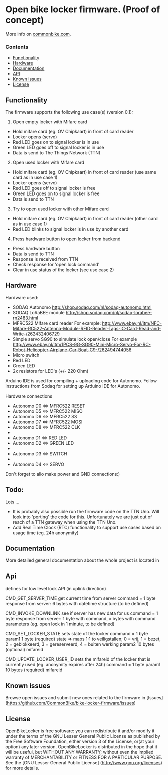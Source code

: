 # Open bike locker  firmware. (Proof of concept)
More info on [commonbike.com](http://commonbike.com).

### Contents
- [Functionality](#Functionality)
- [Hardware](#Hardware)
- [Documentation](#documentation)
- [API](#Api)
- [Known issues](#known-issues)
- [License](#License)

## Functionality

The firmware  supports the following use case(s) (version 0.1):

1) Open empty locker with Mifare card
- Hold mifare card (eg. OV Chipkaart) in front of card reader
- Locker opens (servo)
- Red LED goes on to signal locker is in use
- Green LED goes off to signal locker is in use
- Data is send to The Things Network (TTN)

2) Open used locker with Mifare card
- Hold mifare card (eg. OV Chipkaart) in front of card reader (use same card as in use case 1)
- Locker opens (servo)
- Red LED goes off to signal locker is free
- Green LED goes on to signal locker is free
- Data is send to TTN

3) Try to open used locker with other Mifare card
- Hold mifare card (eg. OV Chipkaart) in front of card reader (other card as in use case 1)
- Red LED blinks to signal locker is in use by another card

4) Press hardware button to open locker from backend 
- Press hardware button
- Data is send to TTN
- Response is received from TTN
- Check response for 'open lock command'
- Clear in use status of the locker (see use case 2)

## Hardware
Hardware used:
- SODAQ Autonomo 
  http://shop.sodaq.com/nl/sodaq-autonomo.html
- SODAQ LoRaBEE module
  http://shop.sodaq.com/nl/sodaq-lorabee-rn2483.html
- MFRC522 Mifare card reader 
  For example: http://www.ebay.nl/itm/NFC-Mifare-RC522-Antenna-Module-RFID-Reader-Tags-IC-Card-Read-and-Write-/262432406729
- Simple servo SG90 to simulate lock open/close
  For example http://www.ebay.nl/itm/1PCS-9G-SG90-Mini-Micro-Servo-For-RC-Robot-Helicopter-Airplane-Car-Boat-C9-/262494744056
- Micro switch 
- Red LED
- Green LED 
- 2x resistors for LED's (+/- 220 Ohm) 
	
Arduino IDE is used for compiling + uploading code for Autonomo. Follow instructions from Sodaq for setting up Arduino IDE for Autonomo.

Hardware connections
*  Autonomo D0 <=> MFRC522 RESET
*  Autonomo D5 <=> MFRC522 MISO
*  Autonomo D6 <=> MFRC522 SS
*  Autonomo D7 <=> MFRC522 MOSI
*  Autonomo D8 <=> MFRC522 CLK
*
*  Autonomo D1 <=> RED LED
*  Autonomo D2 <=> GREEN LED
*  
*  Autonomo D3 <=> SWITCH
*  
*  Autonomo D4 <=> SERVO

Don't forget to allo make power and GND connections:)



## Todo:
Lots ...

- It is probably also possible run the firmware code on the TTN Uno. Will look into 'porting' the code for this. Unfortunately we are just out of reach of a TTN gateway when using the TTN Uno. 
- Add Real Time Clock (RTC) functionality to support use cases based on usage time (eg. 24h anonymity)

## Documentation

More detailed general documentation about the whole project is located in 

## Api

defines for low level lock API (in uplink direction) 
 
CMD_GET_SERVER_TIME get current time from server
command = 1 byte
response from server: 6 bytes with datetime structure (to be defined)
 
CMD_INVOKE_DOWNLINK see if server has new data for us
command = 1 byte
response from server: 1 byte with command, x bytes with command parameters (eg. open lock in 1 minute, to be defined)   
 
CMD_SET_LOCKER_STATE sets state of the locker
command = 1 byte
param1 1 byte (required) state => maps 1:1 to veiligstallen; 0 = vrij, 1 = bezet, 2 = geblokkeerd, 3 = gereserveerd, 4 =  buiten werking 
param2 10 bytes (optional) mifareid
 
CMD_UPDATE_LOCKER_USER_ID sets the mifareid of the locker that is currently used (eg. anonymity expires after 24h)
command = 1 byte
param1 10 bytes (required) mifareid

## Known issues

Browse open issues and submit new ones related to the firmware in [Issues] (https://github.com/CommonBike/bike-locker-firmware/issues)

## License

OpenBikeLocker is free software: you can redistribute it and/or modify it under the terms of the GNU Lesser General Public License as published by the Free Software Foundation, either version 3 of the License, or(at your option) any later version.
OpenBikeLocker is distributed in the hope that it will be useful, but WITHOUT ANY WARRANTY; without even the implied warranty of MERCHANTABILITY or FITNESS FOR A PARTICULAR PURPOSE. See the [GNU Lesser General Public License] 
(http://www.gnu.org/licenses) for more details.


